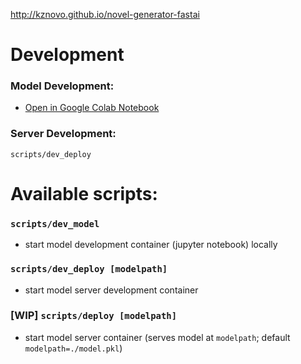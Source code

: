 http://kznovo.github.io/novel-generator-fastai

# Development
### Model Development:
- [Open in Google Colab Notebook](https://colab.research.google.com/github/kznovo/novel-generator-fastai/blob/master/dev/model_training.ipynb)
### Server Development: 

```console
scripts/dev_deploy
```

# Available scripts:
### `scripts/dev_model`
- start model development container (jupyter notebook) locally

### `scripts/dev_deploy [modelpath]`
- start model server development container

### [WIP] `scripts/deploy [modelpath]`
- start model server container (serves model at `modelpath`; default `modelpath=./model.pkl`)
